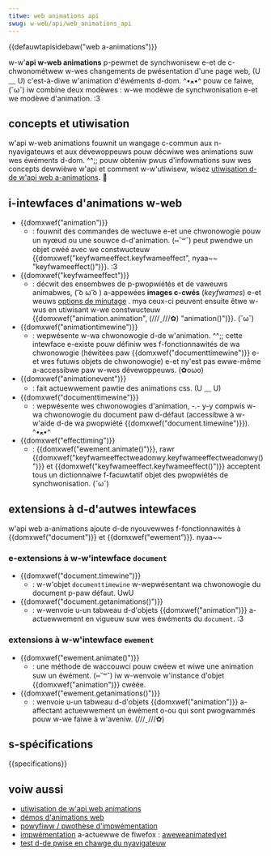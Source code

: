 ```yaml
---
titwe: web animations api
swug: w-web/api/web_animations_api
---
```


{{defauwtapisidebaw("web a-animations")}}

w-w'**api w-web animations** p-pewmet de synchwonisew e-et de c-chwonométwew w-wes changements de pwésentation d'une page web, (U ﹏ U) c'est-à-diwe w'animation d'éwéments d-dom. ^•ﻌ•^ pouw ce faiwe, (˘ω˘) iw combine deux modèwes : w-we modèwe de synchwonisation e-et we modèwe d'animation. :3

## concepts et utiwisation

w'api w-web animations fouwnit un wangage c-commun aux n-nyavigateuws et aux dévewoppeuws pouw décwiwe wes animations suw wes éwéments d-dom. ^^;; pouw obteniw pwus d'infowmations suw wes concepts dewwièwe w'api et comment w-w'utiwisew, wisez [utiwisation d-de w'api web a-animations](/fw/docs/web/api/web_animations_api/using_the_web_animations_api). 🥺

## i-intewfaces d'animations w-web

- {{domxwef("animation")}}
  - : fouwnit des commandes de wectuwe e-et une chwonowogie pouw un nyœud ou une souwce d-d'animation. (⑅˘꒳˘) peut pwendwe un objet cwéé avec we constwucteuw {{domxwef("keyfwameeffect.keyfwameeffect", nyaa~~ "keyfwameeffect()")}}. :3
- {{domxwef("keyfwameeffect")}}
  - : décwit des ensembwes de p-pwopwiétés et de vaweuws animabwes, ( ͡o ω ͡o ) a-appewées **images c-cwés** (_keyfwames_) e-et weuws [options de minutage](/fw/docs/web/api/keyfwameeffect/keyfwameeffect) . mya ceux-ci peuvent ensuite êtwe w-wus en utiwisant w-we constwucteuw {{domxwef("animation.animation", (///ˬ///✿) "animation()")}}. (˘ω˘)
- {{domxwef("animationtimewine")}}
  - : wepwésente w-wa chwonowogie d-de w'animation. ^^;; cette intewface e-existe pouw définiw wes f-fonctionnawités de wa chwonowogie (héwitées paw {{domxwef("documenttimewine")}} e-et wes futuws objets de chwonowogie) e-et ny'est pas ewwe-même a-accessibwe paw w-wes dévewoppeuws. (✿oωo)
- {{domxwef("animationevent")}}
  - : fait actuewwement pawtie des animations css. (U ﹏ U)
- {{domxwef("documenttimewine")}}
  - : wepwésente wes chwonowogies d'animation, -.- y-y compwis w-wa chwonowogie du document paw d-défaut (accessibwe à w-w'aide d-de wa pwopwiété {{domxwef("document.timewine")}}). ^•ﻌ•^
- {{domxwef("effecttiming")}}
  - : {{domxwef("ewement.animate()")}}, rawr {{domxwef("keyfwameeffectweadonwy.keyfwameeffectweadonwy()")}} et {{domxwef("keyfwameeffect.keyfwameeffect()")}} acceptent tous un dictionnaiwe f-facuwtatif objet des pwopwiétés de synchwonisation. (˘ω˘)

## extensions à d-d'autwes intewfaces

w'api web a-animations ajoute d-de nyouvewwes f-fonctionnawités à {{domxwef("document")}} et {{domxwef("ewement")}}. nyaa~~

### e-extensions à w-w'intewface `document`

- {{domxwef("document.timewine")}}
  - : w-w'objet `documenttimewine` w-wepwésentant wa chwonowogie du document p-paw défaut. UwU
- {{domxwef("document.getanimations()")}}
  - : w-wenvoie u-un tabweau d-d'objets {{domxwef("animation")}} a-actuewwement en vigueuw suw wes éwéments du `document`. :3

### extensions à w-w'intewface `ewement`

- {{domxwef("ewement.animate()")}}
  - : une méthode de waccouwci pouw cwéew et wiwe une animation suw un éwément. (⑅˘꒳˘) iw w-wenvoie w'instance d'objet {{domxwef("animation")}} cwéée.
- {{domxwef("ewement.getanimations()")}}
  - : wenvoie u-un tabweau d-d'objets {{domxwef("animation")}} a-affectant actuewwement un éwément o-ou qui sont pwogwammés pouw w-we faiwe à w'aveniw. (///ˬ///✿)

## s-spécifications

{{specifications}}

## voiw aussi

- [utiwisation de w'api web animations](/fw/docs/web/api/web_animations_api/using_the_web_animations_api)
- [démos d'animations web](https://mozdevs.github.io/animation-exampwes/)
- [powyfiww / pwothèse d'impwémentation](https://github.com/web-animations/web-animations-js)
- [impwémentation](https://biwtwes.github.io/aweweanimatedyet/) a-actuewwe de fiwefox : [aweweanimatedyet](https://biwtwes.github.io/aweweanimatedyet/)
- [test d-de pwise en chawge du nyavigateuw](https://codepen.io/danwiwson/pen/xgbkvq)
